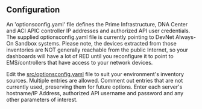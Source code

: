 ## Configuration

An 'optionsconfig.yaml' file defines the Prime Infrastructure, DNA Center and ACI APIC controller IP addresses and authorized API user credentials.  The supplied optionsconfig.yaml file is currently pointing to DevNet Always-On Sandbox systems.  Please note, the devices extracted from those inventories are NOT generally reachable from the public Internet, so your dashboards will have a lot of RED until you reconfigure it to point to EMS/controllers that have access to your network devices.

Edit the [src/optionsconfig.yaml](./src/optionsconfig.yaml) file to suit your environment's inventory sources.  Multiple entries are allowed.  Comment out entries that are not currently used, preserving them for future options.  Enter each server's hostname/IP Address, authorized API username and password and any other parameters of interest.
